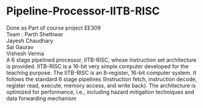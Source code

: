 # Pipeline-Processor-IITB-RISC
Done as Part of course project EE309 </br>
Team :
Parth Shettiwar </br>
Jayesh Chaudhary </br>
Sai Gaurav </br>
Vishesh Verma </br>
A 6 stage pipelined processor, IITB-RISC, whose instruction set architecture is provided. IITB-RISC is a 16-bit very simple computer developed for the teaching purpose. The IITB-RISC is an 8-register, 16-bit computer system. It follows the standard 6 stage pipelines (Instruction fetch, instruction decode, register read, execute, memory access, and write back). The architecture is optimized for performance, i.e., including hazard mitigation techniques and data forwarding mechanism
